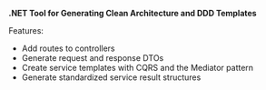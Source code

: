 **.NET Tool for Generating Clean Architecture and DDD Templates**  

Features:  
- Add routes to controllers  
- Generate request and response DTOs  
- Create service templates with CQRS and the Mediator pattern  
- Generate standardized service result structures

